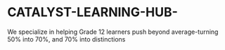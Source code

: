 # CATALYST-LEARNING-HUB-
We specialize in helping Grade 12 learners push beyond average-turning 50% into 70%, and 70% into distinctions
